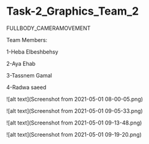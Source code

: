# Task-2_Graphics_Team_2

FULLBODY_CAMERAMOVEMENT

Team Members:

1-Heba Elbeshbehsy 

2-Aya Ehab 

3-Tassnem Gamal

4-Radwa saeed

![alt text](Screenshot from 2021-05-01 08-00-05.png)



![alt text](Screenshot from 2021-05-01 09-05-33.png)


![alt text](Screenshot from 2021-05-01 09-13-48.png)


![alt text](Screenshot from 2021-05-01 09-19-20.png)
